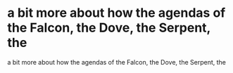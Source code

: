 # a bit more about how the agendas of the Falcon, the Dove, the Serpent, the

a bit more about how the agendas of the Falcon, the Dove, the Serpent, the